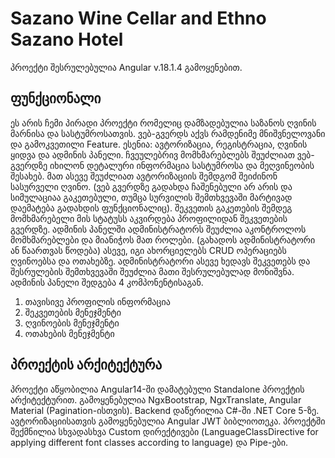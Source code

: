 # Sazano Wine Cellar and Ethno Sazano Hotel

პროექტი შესრულებულია Angular v.18.1.4 გამოყენებით.

## ფუნქციონალი

  ეს არის ჩემი პირადი პროექტი რომელიც დამზადებულია საზანოს ღვინის მარნისა და სასტუმროსათვის.
ვებ-გვერდს აქვს რამდენიმე მნიშვნელოვანი და გამოკვეთილი Feature. ესენია: ავტორიზაცია, რეგისტრაცია, 
ღვინის ყიდვა და ადმინის პანელი.
  ჩვეულებრივ მომხმარებლებს შეუძლიათ ვებ-გვერდზე იხილონ დეტალური ინფორმაცია სასტუმროსა და მეღვინეობის შესახებ.
მათ ასევე შეუძლიათ ავტორიზაციის შემდგომ შეიძინონ სასურველი ღვინო. (ვებ გვერდზე გადახდა ჩაშენებული არ
არის და სიმულაციაა გაკეთებული, თუმცა სურვილის შემთხვევაში მარტივად დაემატება გადახდის ფუნქციონალიც).
შეკვეთის გაკეთების შემდეგ მომხმარებელი მის სტატუსს აკვირდება პროფილიდან შეკვეთების გვერდზე.
  ადმინის პანელში ადმინისტრატორს შეუძლია აკონტროლოს მომხმარებლები და მიანიჭოს მათ როლები. (გახადოს ადმინისტრატორი ან წაართვას წოდება)
ასევე, იგი ახორციელებს CRUD ოპერაციებს ღვინოებსა და ოთახებზე. ადმინისტრატორი ასევე ხედავს შეკვეთებს და 
შესრულების შემთხვევაში შეუძლია მათი შესრულებულად მონიშვნა. ადმინის პანელი შედგება 4 კომპონენტისაგან.
1) თავისივე პროფილის ინფორმაცია
2) შეკვეთების მენეჯმენტი
3) ღვინოების მენეჯმენტი
4) ოთახების მენეჯმენტი

## პროექტის არქიტექტურა

  პროექტი აწყობილია Angular14-ში დამატებული Standalone პროექტის არქიტექტურით. გამოყენებულია NgxBootstrap,
NgxTranslate, Angular Material (Pagination-ისთვის). Backend დაწერილია C#-ში .NET Core 5-ზე. ავტორიზაციისათვის გამოყენებულია
Angular JWT ბიბლიოთეკა. პროექტში შექმნილია სხვადასხვა Custom დირექტივები (LanguageClassDirective for applying different
font classes according to language) და Pipe-ები.

